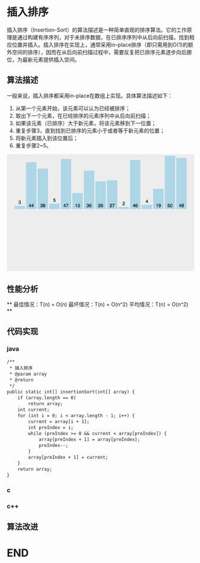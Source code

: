 # 插入排序

插入排序（Insertion-Sort）的算法描述是一种简单直观的排序算法。它的工作原理是通过构建有序序列，对于未排序数据，在已排序序列中从后向前扫描，找到相应位置并插入。插入排序在实现上，通常采用in-place排序（即只需用到O(1)的额外空间的排序），因而在从后向前扫描过程中，需要反复把已排序元素逐步向后挪位，为最新元素提供插入空间。

## 算法描述

一般来说，插入排序都采用in-place在数组上实现。具体算法描述如下：

1. 从第一个元素开始，该元素可以认为已经被排序；
2. 取出下一个元素，在已经排序的元素序列中从后向前扫描；
3. 如果该元素（已排序）大于新元素，将该元素移到下一位置；
4. 重复步骤3，直到找到已排序的元素小于或者等于新元素的位置；
5. 将新元素插入到该位置后；
6. 重复步骤2~5。

![插入排序.png](image/插入排序.gif)

## 性能分析

** 最佳情况：T(n) = O(n)   最坏情况：T(n) = O(n^2)   平均情况：T(n) = O(n^2) **

## 代码实现

### java

```
/**
 * 插入排序
 * @param array
 * @return
 */
public static int[] insertionSort(int[] array) {
    if (array.length == 0)
        return array;
    int current;
    for (int i = 0; i < array.length - 1; i++) {
        current = array[i + 1];
        int preIndex = i;
        while (preIndex >= 0 && current < array[preIndex]) {
            array[preIndex + 1] = array[preIndex];
            preIndex--;
        }
        array[preIndex + 1] = current;
    }
    return array;
}
```

### c

### c++

## 算法改进

# END
